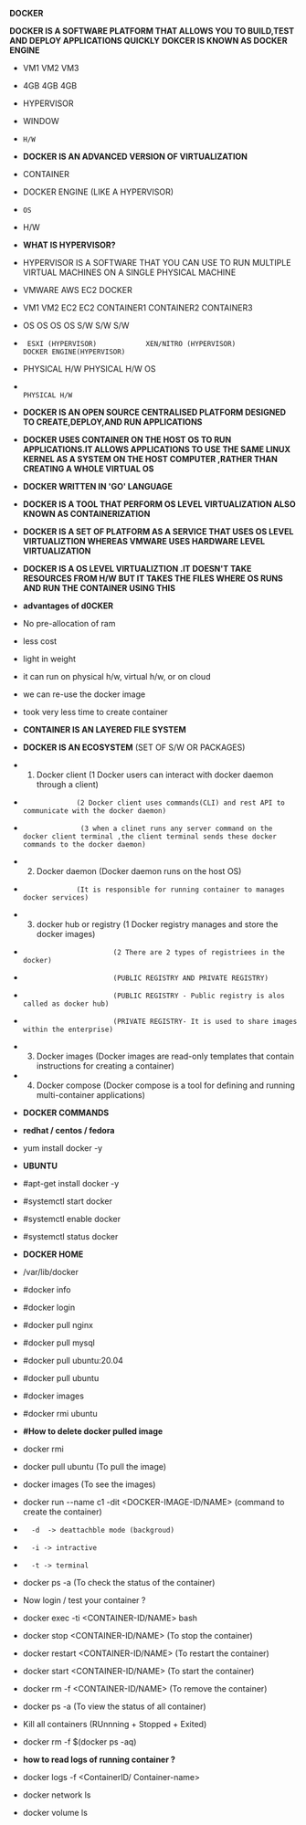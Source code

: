 **DOCKER**

**DOCKER IS A SOFTWARE PLATFORM THAT ALLOWS YOU TO BUILD,TEST AND DEPLOY APPLICATIONS QUICKLY**
**DOKCER IS KNOWN AS DOCKER ENGINE**

- VM1      VM2     VM3
- 4GB      4GB     4GB

-    HYPERVISOR

-    WINDOW

-     H/W


- **DOCKER IS AN ADVANCED VERSION OF VIRTUALIZATION**

-  CONTAINER
-  DOCKER ENGINE (LIKE A HYPERVISOR)
-     OS
-    H/W

- **WHAT IS HYPERVISOR?**

- HYPERVISOR IS A SOFTWARE THAT YOU CAN USE TO RUN MULTIPLE VIRTUAL MACHINES ON A SINGLE PHYSICAL MACHINE

-    VMWARE                        AWS EC2                                        DOCKER
-  VM1     VM2                 EC2          EC2                     CONTAINER1   CONTAINER2   CONTAINER3
-  OS       OS                 OS            OS                        S/W           S/W         S/W
-      ESXI (HYPERVISOR)            XEN/NITRO (HYPERVISOR)                   DOCKER ENGINE(HYPERVISOR)
-   PHYSICAL H/W                PHYSICAL H/W                                        OS         
-                                                                                 PHYSICAL H/W
- **DOCKER IS AN OPEN SOURCE CENTRALISED PLATFORM DESIGNED TO CREATE,DEPLOY,AND RUN APPLICATIONS**
- **DOCKER USES CONTAINER ON THE HOST OS TO RUN APPLICATIONS.IT ALLOWS APPLICATIONS TO USE THE SAME LINUX KERNEL AS A SYSTEM ON THE HOST COMPUTER ,RATHER THAN CREATING A WHOLE VIRTUAL OS**

- **DOCKER WRITTEN IN 'GO' LANGUAGE**

- **DOCKER IS A TOOL THAT PERFORM OS LEVEL VIRTUALIZATION ALSO KNOWN AS CONTAINERIZATION**

- **DOCKER IS A SET OF PLATFORM AS A SERVICE THAT USES OS LEVEL VIRTUALIZTION WHEREAS VMWARE USES HARDWARE LEVEL VIRTUALIZATION**

- **DOCKER IS A OS LEVEL VIRTUALIZTION .IT DOESN'T TAKE RESOURCES FROM H/W BUT IT TAKES THE FILES WHERE OS RUNS AND RUN THE CONTAINER USING THIS**

- **advantages of d0CKER**
-  No pre-allocation of ram
-  less cost
- light in weight
- it can run on physical h/w, virtual h/w, or on cloud
- we can re-use the docker image
- took very less time to create container

- **CONTAINER IS AN LAYERED FILE SYSTEM**

- **DOCKER IS AN ECOSYSTEM** (SET OF S/W OR PACKAGES)
- 1) Docker client (1 Docker users can interact with docker daemon through a client)
-                  (2 Docker client uses commands(CLI) and rest API to communicate with the docker daemon)  
-                   (3 when a clinet runs any server command on the docker client terminal ,the client terminal sends these docker commands to the docker daemon)

- 2) Docker daemon (Docker daemon runs on the host OS)
-                  (It is responsible for running container to manages docker services)
- 3) docker hub or registry (1 Docker registry manages and store the docker images)
-                           (2 There are 2 types of registriees in the docker)
-                           (PUBLIC REGISTRY AND PRIVATE REGISTRY)
-                           (PUBLIC REGISTRY - Public registry is alos called as docker hub)
-                           (PRIVATE REGISTRY- It is used to share images within the enterprise)
- 3) Docker images (Docker images are read-only templates that contain instructions for creating a container)
- 4) Docker compose (Docker compose is a tool for defining and running multi-container applications)

- **DOCKER COMMANDS**
- **redhat / centos / fedora** 
	
-	yum install docker -y

- **UBUNTU** 
- #apt-get install docker -y

- #systemctl  start docker

- #systemctl  enable  docker
	
- #systemctl status  docker

- **DOCKER HOME**
- /var/lib/docker

- #docker info 

- #docker login

- #docker pull nginx

- #docker pull mysql 

- #docker pull ubuntu:20.04

- #docker pull ubuntu

- #docker images 

- #docker rmi ubuntu 

- **#How to delete docker pulled image**
	
- 	docker rmi  <DOCKER-IMAGE-NAME>

- docker pull ubuntu  (To pull the image)

- docker images (To see the images)

- docker run --name c1 -dit <DOCKER-IMAGE-ID/NAME>  (command to create the container)

-		-d  -> deattachble mode (backgroud)
-		-i -> intractive
-		-t -> terminal 

- docker ps -a (To check the status of the container)

- Now login / test your container ?

- docker exec -ti <CONTAINER-ID/NAME>   bash 

- docker stop  <CONTAINER-ID/NAME> (To stop the container)

- docker restart <CONTAINER-ID/NAME> (To restart the container)

- docker start  <CONTAINER-ID/NAME>  (To start the container)

- docker rm  -f  <CONTAINER-ID/NAME> (To remove the container)

- docker ps -a  (To view the status of all container)

- Kill all containers (RUnnning  + Stopped + Exited)

-	docker rm -f  $(docker ps -aq)

- **how to read logs of running container ?**

-	docker logs  -f  <ContainerID/ Container-name> 

-  docker network ls

-  docker volume ls 


